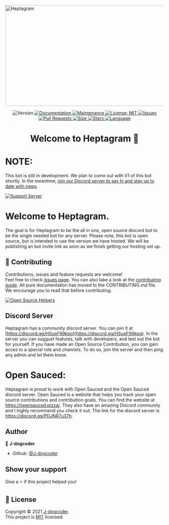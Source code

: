 <img src="https://socialify.git.ci/Heptagram-Bot/Heptagram/image?description=1&font=Raleway&owner=1&pattern=Circuit%20Board&theme=Dark" alt="Heptagram" width="1040" height="320" />
<p align="center">
  <img alt="Version" src="https://img.shields.io/badge/version-0.0.1-blue.svg?cacheSeconds=2592000&style=for-the-badge&logo=github?label=healthinesses" />
  <a href="https://github.com/Heptagram-Bot/Heptagram#readme" target="_blank">
    <img alt="Documentation" src="https://img.shields.io/badge/documentation-yes-brightgreen.svg?style=for-the-badge&logo=github?label=healthinesses" />
  </a>
  <a href="https://github.com/Heptagram-Bot/Heptagram/graphs/commit-activity" target="_blank">
    <img alt="Maintenance" src="https://img.shields.io/badge/Maintained%3F-yes-green.svg?style=for-the-badge&logo=github?label=healthinesses" />
  </a>
  <a href="https://github.com/Heptagram-Bot/Heptagram/blob/master/LICENSE" target="_blank">
    <img alt="License: MIT" src="https://img.shields.io/github/license/J-dogcoder/Heptagram?style=for-the-badge&logo=github?label=healthinesses" />
  </a>
  <a href="https://github.com/Heptagram-Bot/Heptagram/issues">
    <img alt="Issues" src="https://img.shields.io/github/issues/Heptagram-Bot/Heptagram?style=for-the-badge&logo=github?label=healthinesses" />
  </a>
  <a href="https://github.com/Heptagram-Bot/Heptagram/pulls">
    <img alt="Pull Requests" src="https://img.shields.io/github/issues-pr/Heptagram-Bot/Heptagram?style=for-the-badge&logo=github?label=healthinesses" />
  </a>
  <a href="https://github.com/Heptagram-Bot/Heptagram">
    <img alt="Size" src="https://img.shields.io/github/languages/code-size/Heptagram-Bot/Heptagram?style=for-the-badge&logo=github?label=healthinesses" />
  </a>
   <a href="https://github.com/Heptagram-Bot/Heptagram">
    <img alt="Stars" src="https://img.shields.io/github/stars/Heptagram-Bot/Heptagram?style=for-the-badge&logo=github?label=healthinesses" />
  </a>
   <a href="https://github.com/Heptagram-Bot/Heptagram">
    <img alt="Language" src="https://img.shields.io/github/languages/top/Heptagram-Bot/Heptagram?style=for-the-badge&logo=github?label=healthinesses?" />
  </a>
</p>

<h1 align="center">Welcome to Heptagram 👋</h1>

# NOTE: 
This bot is still in development. We plan to come out with V1 of this bot shortly. In the meantime, [join our Discord server to say hi and stay up to date with news](https://discord.gg/HSupF99kpq).

[![Support Server](https://img.shields.io/discord/826493837878493204.svg?label=Discord&logo=Discord&colorB=7289da&style=for-the-badge)](https://discord.gg/HSupF99kpq)

# Welcome to Heptagram. 
The goal is for Heptagram to be the all in one, open source discord bot to be the single needed bot for any server.
Please note, this bot is open source, but is intended to use the version we have hosted. We will be publishing an bot invite link as soon as we finish getting our hosting set up.


## 🤝 Contributing

Contributions, issues and feature requests are welcome!<br />Feel free to check [issues page](https://github.com/Heptagram-Bot/Heptagram/issues). You can also take a look at the [contributing guide](https://github.com/Heptagram-Bot/Heptagram/blob/master/CONTRIBUTING.md). All pure documentation has moved to the CONTRIBUTING.md file. We encourage you to read that before contributing.

[![Open Source Helpers](https://www.codetriage.com/heptagram-bot/heptagram/badges/users.svg)](https://www.codetriage.com/heptagram-bot/heptagram)

## Discord Server
Heptagram has a community discord server. You can join it at [https://discord.gg/HSupF99kpq](https://discord.gg/HSupF99kpq). In the server you can suggust features, talk with developers, and test out the bot for yourself. If you have made an Open Source Contribution, you can gain acces to a special role and channels. To do so, join the server and then ping any admin and let them know.


# Open Sauced:
Heptagram is proud to work with Open Sauced and the Open Sauced discord server. Open Sauced is a website that helps you track your open source contributions and contribution goals. You can find the website at https://opensauced.pizza/. They also have an amazing Discord community and I highly recommend you check it out. The link for the discord server is https://discord.gg/PDJNR7u37h.


## Author

👤 **J-dogcoder**

* Github: [@J-dogcoder](https://github.com/J-dogcoder)

## Show your support

Give a ⭐️ if this project helped you!

## 📝 License

Copyright © 2021 [J-dogcoder](https://github.com/J-dogcoder).<br />
This project is [MIT](https://github.com/Heptagram-Bot/Heptagram/blob/master/LICENSE) licensed.


